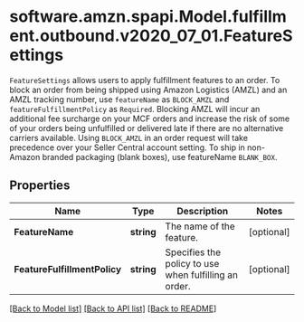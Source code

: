 # software.amzn.spapi.Model.fulfillment.outbound.v2020_07_01.FeatureSettings
`FeatureSettings` allows users to apply fulfillment features to an order. To block an order from being shipped using Amazon Logistics (AMZL) and an AMZL tracking number, use `featureName` as `BLOCK_AMZL` and `featureFulfillmentPolicy` as `Required`. Blocking AMZL will incur an additional fee surcharge on your MCF orders and increase the risk of some of your orders being unfulfilled or delivered late if there are no alternative carriers available. Using `BLOCK_AMZL` in an order request will take precedence over your Seller Central account setting. To ship in non-Amazon branded packaging (blank boxes), use featureName `BLANK_BOX`.

## Properties

Name | Type | Description | Notes
------------ | ------------- | ------------- | -------------
**FeatureName** | **string** | The name of the feature. | [optional] 
**FeatureFulfillmentPolicy** | **string** | Specifies the policy to use when fulfilling an order. | [optional] 

[[Back to Model list]](../README.md#documentation-for-models) [[Back to API list]](../README.md#documentation-for-api-endpoints) [[Back to README]](../README.md)

